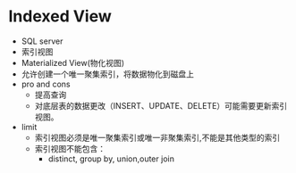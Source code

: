 # Indexed View
+ SQL server
+ 索引视图
+ Materialized View(物化视图)
+ 允许创建一个唯一聚集索引，将数据物化到磁盘上
+ pro and cons
    + 提高查询
    + 对底层表的数据更改（INSERT、UPDATE、DELETE）可能需要更新索引视图。
+ limit
    + 索引视图必须是唯一聚集索引或唯一非聚集索引,不能是其他类型的索引
    + 索引视图不能包含：
        + distinct, group by, union,outer join
